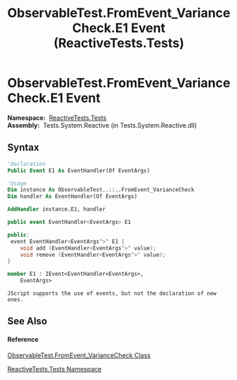 ﻿---
title: ObservableTest.FromEvent_VarianceCheck.E1 Event (ReactiveTests.Tests)
TOCTitle: E1 Event
ms:assetid: E:ReactiveTests.Tests.ObservableTest.FromEvent_VarianceCheck.E1
ms:mtpsurl: https://msdn.microsoft.com/en-us/library/reactivetests.tests.observabletest.fromevent_variancecheck.e1(v=VS.103)
ms:contentKeyID: 36620586
ms.date: 06/28/2011
mtps_version: v=VS.103
f1_keywords:
- ReactiveTests.Tests.ObservableTest.FromEvent_VarianceCheck.E1
dev_langs:
- CSharp
- JScript
- VB
- FSharp
- c++
---

# ObservableTest.FromEvent\_VarianceCheck.E1 Event

**Namespace:**  [ReactiveTests.Tests](hh289046\(v=vs.103\).md)  
**Assembly:**  Tests.System.Reactive (in Tests.System.Reactive.dll)

## Syntax

``` vb
'Declaration
Public Event E1 As EventHandler(Of EventArgs)
```

``` vb
'Usage
Dim instance As ObservableTest..::..FromEvent_VarianceCheck
Dim handler As EventHandler(Of EventArgs)

AddHandler instance.E1, handler
```

``` csharp
public event EventHandler<EventArgs> E1
```

``` c++
public:
 event EventHandler<EventArgs^>^ E1 {
    void add (EventHandler<EventArgs^>^ value);
    void remove (EventHandler<EventArgs^>^ value);
}
```

``` fsharp
member E1 : IEvent<EventHandler<EventArgs>,
    EventArgs>
```

``` jscript
JScript supports the use of events, but not the declaration of new ones.
```

## See Also

#### Reference

[ObservableTest.FromEvent\_VarianceCheck Class](hh315336\(v=vs.103\).md)

[ReactiveTests.Tests Namespace](hh289046\(v=vs.103\).md)

